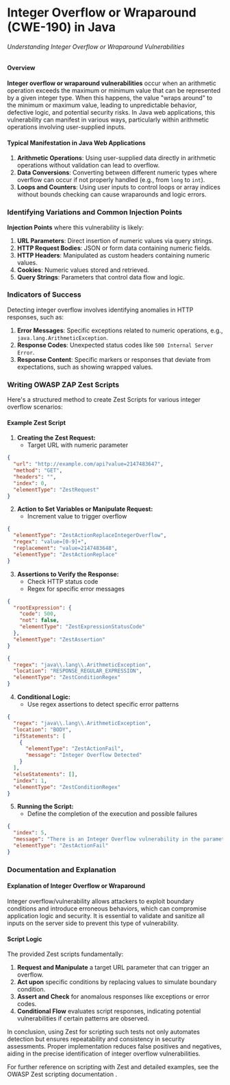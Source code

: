 # Integer Overflow or Wraparound (CWE-190) in Java

###### Understanding Integer Overflow or Wraparound Vulnerabilities

#### Overview
**Integer overflow or wraparound vulnerabilities** occur when an arithmetic operation exceeds the maximum or minimum value that can be represented by a given integer type. When this happens, the value "wraps around" to the minimum or maximum value, leading to unpredictable behavior, defective logic, and potential security risks. In Java web applications, this vulnerability can manifest in various ways, particularly within arithmetic operations involving user-supplied inputs.

#### Typical Manifestation in Java Web Applications
1. **Arithmetic Operations**: Using user-supplied data directly in arithmetic operations without validation can lead to overflow.
2. **Data Conversions**: Converting between different numeric types where overflow can occur if not properly handled (e.g., from `long` to `int`).
3. **Loops and Counters**: Using user inputs to control loops or array indices without bounds checking can cause wraparounds and logic errors.

### Identifying Variations and Common Injection Points
**Injection Points** where this vulnerability is likely:
1. **URL Parameters**: Direct insertion of numeric values via query strings.
2. **HTTP Request Bodies**: JSON or form data containing numeric fields.
3. **HTTP Headers**: Manipulated as custom headers containing numeric values.
4. **Cookies**: Numeric values stored and retrieved.
5. **Query Strings**: Parameters that control data flow and logic.

### Indicators of Success
Detecting integer overflow involves identifying anomalies in HTTP responses, such as:
1. **Error Messages**: Specific exceptions related to numeric operations, e.g., `java.lang.ArithmeticException`.
2. **Response Codes**: Unexpected status codes like `500 Internal Server Error`.
3. **Response Content**: Specific markers or responses that deviate from expectations, such as showing wrapped values.

### Writing OWASP ZAP Zest Scripts
Here's a structured method to create Zest Scripts for various integer overflow scenarios:

#### Example Zest Script

1. **Creating the Zest Request:**
   - Target URL with numeric parameter
 
```json
{
  "url": "http://example.com/api?value=2147483647",
  "method": "GET",
  "headers": "",
  "index": 0,
  "elementType": "ZestRequest"
}
``` 

2. **Action to Set Variables or Manipulate Request:**
   - Increment value to trigger overflow

```json
{
  "elementType": "ZestActionReplaceIntegerOverflow",
  "regex": "value=[0-9]+",
  "replacement": "value=2147483648", 
  "elementType": "ZestActionReplace"
}
```

3. **Assertions to Verify the Response:**
   - Check HTTP status code
   - Regex for specific error messages

```json
{
  "rootExpression": {
    "code": 500,
    "not": false,
    "elementType": "ZestExpressionStatusCode"
  },
  "elementType": "ZestAssertion"
}
```
```json
{
  "regex": "java\\.lang\\.ArithmeticException",
  "location": "RESPONSE_REGULAR_EXPRESSION",
  "elementType": "ZestConditionRegex"
}
```

4. **Conditional Logic:**
   - Use regex assertions to detect specific error patterns

```json
{
  "regex": "java\\.lang\\.ArithmeticException",
  "location": "BODY",
  "ifStatements": [
    {
      "elementType": "ZestActionFail",
      "message": "Integer Overflow Detected"
    }
  ],
  "elseStatements": [],
  "index": 1,
  "elementType": "ZestConditionRegex"
}
```

5. **Running the Script:**
   - Define the completion of the execution and possible failures

```json
{
  "index": 5,
  "message": "There is an Integer Overflow vulnerability in the parameter",
  "elementType": "ZestActionFail"
}
```

### Documentation and Explanation

#### Explanation of Integer Overflow or Wraparound
Integer overflow/vulnerability allows attackers to exploit boundary conditions and introduce erroneous behaviors, which can compromise application logic and security. It is essential to validate and sanitize all inputs on the server side to prevent this type of vulnerability.

#### Script Logic
The provided Zest scripts fundamentally:
1. **Request and Manipulate** a target URL parameter that can trigger an overflow.
2. **Act upon** specific conditions by replacing values to simulate boundary condition.
3. **Assert and Check** for anomalous responses like exceptions or error codes.
4. **Conditional Flow** evaluates script responses, indicating potential vulnerabilities if certain patterns are observed.

In conclusion, using Zest for scripting such tests not only automates detection but ensures repeatability and consistency in security assessments. Proper implementation reduces false positives and negatives, aiding in the precise identification of integer overflow vulnerabilities.

For further reference on scripting with Zest and detailed examples, see the OWASP Zest scripting documentation   .